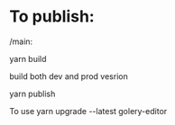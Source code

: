 # To publish:
/main:

yarn build

build both dev and prod vesrion

yarn publish

To use
yarn upgrade --latest golery-editor
